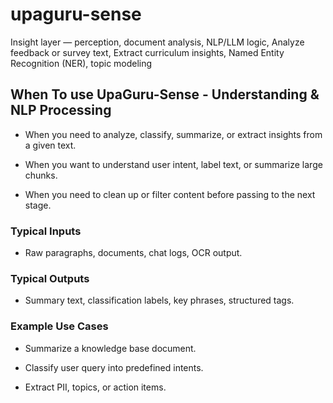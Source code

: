 # upaguru-sense
Insight layer — perception, document analysis, NLP/LLM logic, Analyze feedback or survey text, Extract curriculum insights, Named Entity Recognition (NER), topic modeling


## When To use UpaGuru-Sense - Understanding & NLP Processing

- When you need to analyze, classify, summarize, or extract insights from a given text.

- When you want to understand user intent, label text, or summarize large chunks.

- When you need to clean up or filter content before passing to the next stage.

### Typical Inputs
- Raw paragraphs, documents, chat logs, OCR output.

### Typical Outputs
- Summary text, classification labels, key phrases, structured tags.

### Example Use Cases
- Summarize a knowledge base document.

- Classify user query into predefined intents.

- Extract PII, topics, or action items.
